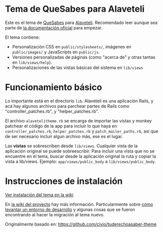 # Tema de QueSabes para Alaveteli

Este es el tema de [QueSabes](http://quesabes.org/) para
[Alaveteli](http://alaveteli.org/). Recomendado leer aunque sea parte
de
[la documentación oficial](http://alaveteli.org/docs/getting_started/)
para empezar.

El tema contiene:

* Personalización CSS en `public/stylesheets/`, imágenes en
  `public/images/` y JavaScripts en `public/js`.
* Versiones personalizadas de páginas (como "acerca de" y otras tantas
 en `lib/views/help`).
* Personalizaciones de las vistas básicas del sistema en `lib/views`

# Funcionamiento básico

Lo importante está en el directorio `lib`. Alaveteli es una aplicación
Rails, y acá hay algunos archivos para parchear partes de Rails como
"controller_patches.rb", y "helper_patches.rb".

El archivo `alavetelitheme.rb` se encarga de importar las vistas y
monkey patchear el código de la app para incluir lo que haya en
`controller_patches.rb`, `helper_patches.rb` y
`patch_mailer_paths.rb`, así que de ser necesario incluir algun
archivo más, ese es el lugar.

Las **vistas** se sobrescriben desde `lib/views`. Cualquier vista de
la aplicación original se puede sobreescribir. Para incluir una vista
que no se encuentre en el tema, buscar desde la aplicación original la
ruta y copiar la vista a lib/views. Ejemplo: `app/views/public_body` a
`lib/views/public_body`.

# Instrucciones de instalación

[Ver instalación del tema en la wiki](https://github.com/datauy/quesabes-theme/wiki/Entorno-de-desarrollo-Alaveteli---quesabes-theme#instalar-tema)

En
[la wiki del proyecto](https://github.com/datauy/quesabes-theme/wiki)
hay más información. Particularmente sobre
[cómo levantar un entorno de desarrollo](https://github.com/datauy/quesabes-theme/wiki/Entorno-de-desarrollo-Alaveteli---quesabes-theme)
y algunas cosas que se fueron encontrando al hacer la migración al
tema nuevo.


Originalmente basado en:
https://github.com/civio/tuderechoasaber-theme

